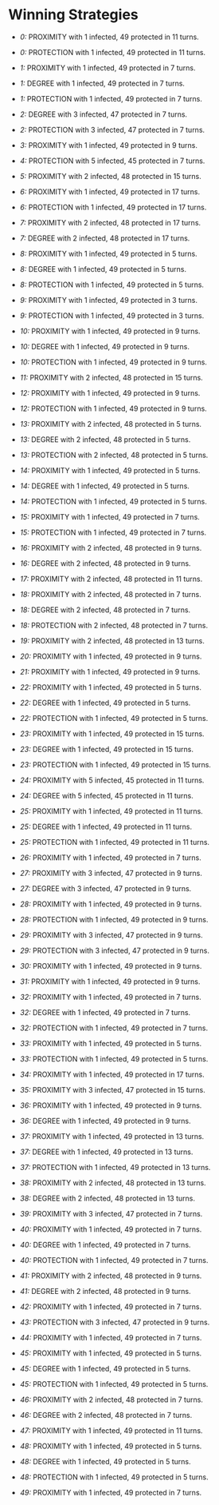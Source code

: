 # Winning Strategies

* _0:_ PROXIMITY with 1 infected, 49 protected in 11 turns.


* _0:_ PROTECTION with 1 infected, 49 protected in 11 turns.


* _1:_ PROXIMITY with 1 infected, 49 protected in 7 turns.


* _1:_ DEGREE with 1 infected, 49 protected in 7 turns.


* _1:_ PROTECTION with 1 infected, 49 protected in 7 turns.


* _2:_ DEGREE with 3 infected, 47 protected in 7 turns.


* _2:_ PROTECTION with 3 infected, 47 protected in 7 turns.


* _3:_ PROXIMITY with 1 infected, 49 protected in 9 turns.


* _4:_ PROTECTION with 5 infected, 45 protected in 7 turns.


* _5:_ PROXIMITY with 2 infected, 48 protected in 15 turns.


* _6:_ PROXIMITY with 1 infected, 49 protected in 17 turns.


* _6:_ PROTECTION with 1 infected, 49 protected in 17 turns.


* _7:_ PROXIMITY with 2 infected, 48 protected in 17 turns.


* _7:_ DEGREE with 2 infected, 48 protected in 17 turns.


* _8:_ PROXIMITY with 1 infected, 49 protected in 5 turns.


* _8:_ DEGREE with 1 infected, 49 protected in 5 turns.


* _8:_ PROTECTION with 1 infected, 49 protected in 5 turns.


* _9:_ PROXIMITY with 1 infected, 49 protected in 3 turns.


* _9:_ PROTECTION with 1 infected, 49 protected in 3 turns.


* _10:_ PROXIMITY with 1 infected, 49 protected in 9 turns.


* _10:_ DEGREE with 1 infected, 49 protected in 9 turns.


* _10:_ PROTECTION with 1 infected, 49 protected in 9 turns.


* _11:_ PROXIMITY with 2 infected, 48 protected in 15 turns.


* _12:_ PROXIMITY with 1 infected, 49 protected in 9 turns.


* _12:_ PROTECTION with 1 infected, 49 protected in 9 turns.


* _13:_ PROXIMITY with 2 infected, 48 protected in 5 turns.


* _13:_ DEGREE with 2 infected, 48 protected in 5 turns.


* _13:_ PROTECTION with 2 infected, 48 protected in 5 turns.


* _14:_ PROXIMITY with 1 infected, 49 protected in 5 turns.


* _14:_ DEGREE with 1 infected, 49 protected in 5 turns.


* _14:_ PROTECTION with 1 infected, 49 protected in 5 turns.


* _15:_ PROXIMITY with 1 infected, 49 protected in 7 turns.


* _15:_ PROTECTION with 1 infected, 49 protected in 7 turns.


* _16:_ PROXIMITY with 2 infected, 48 protected in 9 turns.


* _16:_ DEGREE with 2 infected, 48 protected in 9 turns.


* _17:_ PROXIMITY with 2 infected, 48 protected in 11 turns.


* _18:_ PROXIMITY with 2 infected, 48 protected in 7 turns.


* _18:_ DEGREE with 2 infected, 48 protected in 7 turns.


* _18:_ PROTECTION with 2 infected, 48 protected in 7 turns.


* _19:_ PROXIMITY with 2 infected, 48 protected in 13 turns.


* _20:_ PROXIMITY with 1 infected, 49 protected in 9 turns.


* _21:_ PROXIMITY with 1 infected, 49 protected in 9 turns.


* _22:_ PROXIMITY with 1 infected, 49 protected in 5 turns.


* _22:_ DEGREE with 1 infected, 49 protected in 5 turns.


* _22:_ PROTECTION with 1 infected, 49 protected in 5 turns.


* _23:_ PROXIMITY with 1 infected, 49 protected in 15 turns.


* _23:_ DEGREE with 1 infected, 49 protected in 15 turns.


* _23:_ PROTECTION with 1 infected, 49 protected in 15 turns.


* _24:_ PROXIMITY with 5 infected, 45 protected in 11 turns.


* _24:_ DEGREE with 5 infected, 45 protected in 11 turns.


* _25:_ PROXIMITY with 1 infected, 49 protected in 11 turns.


* _25:_ DEGREE with 1 infected, 49 protected in 11 turns.


* _25:_ PROTECTION with 1 infected, 49 protected in 11 turns.


* _26:_ PROXIMITY with 1 infected, 49 protected in 7 turns.


* _27:_ PROXIMITY with 3 infected, 47 protected in 9 turns.


* _27:_ DEGREE with 3 infected, 47 protected in 9 turns.


* _28:_ PROXIMITY with 1 infected, 49 protected in 9 turns.


* _28:_ PROTECTION with 1 infected, 49 protected in 9 turns.


* _29:_ PROXIMITY with 3 infected, 47 protected in 9 turns.


* _29:_ PROTECTION with 3 infected, 47 protected in 9 turns.


* _30:_ PROXIMITY with 1 infected, 49 protected in 9 turns.


* _31:_ PROXIMITY with 1 infected, 49 protected in 9 turns.


* _32:_ PROXIMITY with 1 infected, 49 protected in 7 turns.


* _32:_ DEGREE with 1 infected, 49 protected in 7 turns.


* _32:_ PROTECTION with 1 infected, 49 protected in 7 turns.


* _33:_ PROXIMITY with 1 infected, 49 protected in 5 turns.


* _33:_ PROTECTION with 1 infected, 49 protected in 5 turns.


* _34:_ PROXIMITY with 1 infected, 49 protected in 17 turns.


* _35:_ PROXIMITY with 3 infected, 47 protected in 15 turns.


* _36:_ PROXIMITY with 1 infected, 49 protected in 9 turns.


* _36:_ DEGREE with 1 infected, 49 protected in 9 turns.


* _37:_ PROXIMITY with 1 infected, 49 protected in 13 turns.


* _37:_ DEGREE with 1 infected, 49 protected in 13 turns.


* _37:_ PROTECTION with 1 infected, 49 protected in 13 turns.


* _38:_ PROXIMITY with 2 infected, 48 protected in 13 turns.


* _38:_ DEGREE with 2 infected, 48 protected in 13 turns.


* _39:_ PROXIMITY with 3 infected, 47 protected in 7 turns.


* _40:_ PROXIMITY with 1 infected, 49 protected in 7 turns.


* _40:_ DEGREE with 1 infected, 49 protected in 7 turns.


* _40:_ PROTECTION with 1 infected, 49 protected in 7 turns.


* _41:_ PROXIMITY with 2 infected, 48 protected in 9 turns.


* _41:_ DEGREE with 2 infected, 48 protected in 9 turns.


* _42:_ PROXIMITY with 1 infected, 49 protected in 7 turns.


* _43:_ PROTECTION with 3 infected, 47 protected in 9 turns.


* _44:_ PROXIMITY with 1 infected, 49 protected in 7 turns.


* _45:_ PROXIMITY with 1 infected, 49 protected in 5 turns.


* _45:_ DEGREE with 1 infected, 49 protected in 5 turns.


* _45:_ PROTECTION with 1 infected, 49 protected in 5 turns.


* _46:_ PROXIMITY with 2 infected, 48 protected in 7 turns.


* _46:_ DEGREE with 2 infected, 48 protected in 7 turns.


* _47:_ PROXIMITY with 1 infected, 49 protected in 11 turns.


* _48:_ PROXIMITY with 1 infected, 49 protected in 5 turns.


* _48:_ DEGREE with 1 infected, 49 protected in 5 turns.


* _48:_ PROTECTION with 1 infected, 49 protected in 5 turns.


* _49:_ PROXIMITY with 1 infected, 49 protected in 7 turns.


